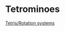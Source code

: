 # Tetrominoes

[Tetris/Rotation systems](https://strategywiki.org/wiki/Tetris/Rotation_systems#Super_rotation_system)
